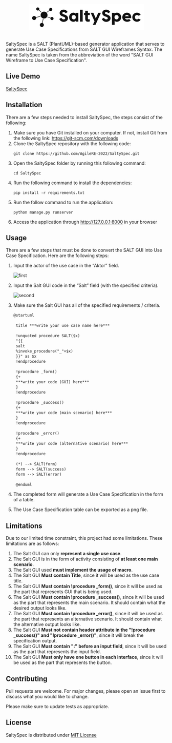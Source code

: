 <br>
<br>
<p align="center">
  <img src="https://raw.githubusercontent.com/AgileRE-2022/SaltySpec/main/saltyspec/static/saltyspec/images/logo-name.png">
</p>
<br>
SaltySpec is a SALT (PlantUML)-based generator application that serves to generate Use Case Specifications from SALT GUI Wireframes Syntax. The name SaltySpec is taken from the abbreviation of the word "SALT GUI Wireframe to Use Case Specification".

## Live Demo

[SaltySpec](https://salty-spec.herokuapp.com/)

## Installation

There are a few steps needed to install SaltySpec, the steps consist of the following:

1. Make sure you have Git installed on your computer. If not, install Git from the following      link:
   https://git-scm.com/downloads
2. Clone the SaltySpec repository with the following code:
   ```
   git clone https://github.com/AgileRE-2022/SaltySpec.git
   ```
3. Open the SaltySpec folder by running this following command:
   ```
   cd SaltySpec
   ```
4. Run the following command to install the dependencies:
   ```
   pip install -r requirements.txt
   ```
5. Run the follow command to run the application:
   ```
   python manage.py runserver
   ```
6. Access the application through http://127.0.0.1:8000 in your browser


## Usage

There are a few steps that must be done to convert the SALT GUI into Use Case Specification. Here are the following steps:

1. Input the actor of the use case in the “Aktor” field.


   ![first](https://user-images.githubusercontent.com/11147011/171878791-2b056665-7c60-4674-b45e-1f95bdb5e02a.png)

2. Input the Salt GUI code in the “Salt” field (with the specified criteria).
   
   ![second](https://user-images.githubusercontent.com/11147011/171879113-3cddecd2-b3d1-43af-8246-b9b1e82dfc8a.png)

   
3. Make sure the Salt GUI has all of the specified requirements / criteria.
   ```
   @startuml

    title ***write your use case name here***     

    !unquoted procedure SALT($x)
    "{{
    salt
    %invoke_procedure("_"+$x)
    }}" as $x
    !endprocedure

    !procedure _form()
    {+
    ***write your code (GUI) here***
    }
    !endprocedure

    !procedure _success()
    {+
    ***write your code (main scenario) here***
    }
    !endprocedure

    !procedure _error()
    {+
    ***write your code (alternative scenario) here***
    }
    !endprocedure

    (*) --> SALT(form)
    form --> SALT(success)
    form --> SALT(error)

    @enduml
    ```

4. The completed form will generate a Use Case Specification in the form of a table.
5. The Use Case Specification table can be exported as a png file.

## Limitations
Due to our limited time constraint, this project had some limitations. These limitations are as follows:

1. The Salt GUI can only **represent a single use case**.
2. The Salt GUI is in the form of activity consisting of **at least one main scenario**.
3. The Salt GUI used **must implement the usage of macro**.
4. The Salt GUI **Must contain Title**, since it will be used as the use case title.
5. The Salt GUI **Must contain !procedure _form()**, since it will be used as the part that represents GUI that is being used.
6. The Salt GUI **Must contain !procedure _success()**, since it will be used as the part that represents the main scenario. It should contain what the desired output looks like.
7. The Salt GUI **Must contain !procedure _error()**, since it will be used as the part that represents an alternative scenario. It should contain what the alternative output looks like.
8. The Salt GUI **Must not contain header attribute in the "!procedure _success()" and "!procedure _error()"**, since it will break the specification output.
9. The Salt GUI **Must contain ":" before an input field**, since it will be used as the part that represents the input field.
10. The Salt GUI **Must only have one button in each interface**, since it will be used as the part that represents the button.

## Contributing
Pull requests are welcome. For major changes, please open an issue first to discuss what you would like to change.

Please make sure to update tests as appropriate.

## License
SaltySpec is distributed under [MIT License](https://github.com/AgileRE-2022/SaltySpec/blob/main/LICENSE.md)
